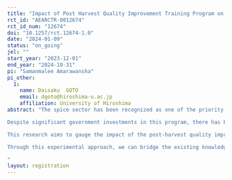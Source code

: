 ```yaml
---
title: "Impact of Post Harvest Quality Improvement Training Program on enhancing knowledge, altering production behaviour, and improving the quality of black pepper"
rct_id: "AEARCTR-0012674"
rct_id_num: "12674"
doi: "10.1257/rct.12674-1.0"
date: "2024-01-09"
status: "on_going"
jel: ""
start_year: "2023-12-01"
end_year: "2024-10-31"
pi: "Samanmalee Amarawansha"
pi_other:
  1:
    name: Daisaku  GOTO
    email: dgoto@hiroshima-u.ac.jp
    affiliation: University of Hiroshima
abstract: "The spice sector has been recognized as one of the priority sectors in Sri Lanka's National Export Strategy, targeting superior export performance through high-value markets with high quality products. The training program on post-harvest quality improvement of black pepper represents a crucial component of the Post-Harvest Technology Investment Assistant Scheme implemented by the Department of Export Agriculture in Sri Lanka with the objective of product quality enhancement.
Despite significant government investments in this program, there has been a notable absence of impact evaluation, rendering decision-making challenging, as program allocation lacks a random basis. Moreover, existing research in the realm of agricultural training and technology adoption predominantly focuses on pre-harvest aspects, leaving a substantial gap in addressing post-harvest quality improvement. 
This research aims to gauge the impact of the post-harvest quality improvement training program on three core aspects: knowledge enhancement among farmers knowledge enhancement among farmers, behavioural shifts in pepper farmers for adopting quality measures, and the resultant quality enhancement of black pepper. Conducted through a Randomized Control Trial, the study seeks to measure the knowledge gained, behavioural changes, and the quality improvements directly influenced by the training program.
Through this experimental approach, we can bridge the existing knowledge gaps and contribute to the development of more effective, evidence-based interventions in the field of post-harvest quality improvement in black pepper.
"
layout: registration
---
```


